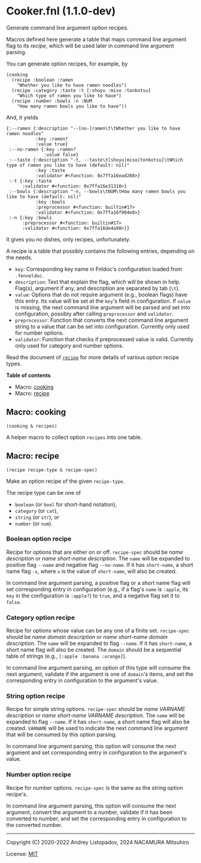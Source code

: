 # Cooker.fnl (1.1.0-dev)

Generate command line argument option recipes.

Macros defined here generate a table that maps command line argument
flag to its *recipe*, which will be used later in command line argument
parsing.

You can generate option recipes, for example, by

```fennel
(cooking
  (recipe :boolean :ramen
    "Whether you like to have ramen noodles")
  (recipe :category :taste :t [:shoyu :miso :tonkotsu]
    "Which type of ramen you like to have")
  (recipe :number :bowls :n :NUM
    "How many ramen bowls you like to have"))
```

And, it yields

```fennel
{:--ramen {:description "--[no-]ramen\t\tWhether you like to have ramen noodles"
           :key :ramen?
           :value true}
 :--no-ramen {:key :ramen?
              :value false}
 :--taste {:description "-t, --taste\t[shoyu|miso|tonkotsu]\tWhich type of ramen you like to have (default: nil)"
           :key :taste
           :validator #<function: 0x7ffa16ead208>}
 :-t {:key :taste
      :validator #<function: 0x7ffa16e31310>}
 :--bowls {:description "-n, --bowls\tNUM\tHow many ramen bowls you like to have (default: nil)"
           :key :bowls
           :preprocessor #<function: builtin#17>
           :validator #<function: 0x7ffa16f984e8>}
 :-n {:key :bowls
      :preprocessor #<function: builtin#17>
      :validator #<function: 0x7ffa16de4a98>}}
```

It gives you no dishes, only recipes, unfortunately.

A recipe is a table that possibly contains the following entries,
depending on the needs.

- `key`: Corresponding key name in Fnldoc's configuration loaded from
  `.fenneldoc`.
- `description`: Text that explain the flag, which will be shown in help.
  Flag(s), argument if any, and description are separated by tab (`\t`).
- `value`: Options that do not require argument (e.g., boolean flags)
  have this entry. Its value will be set at the `key`'s field in
  configuration. If `value` is missing, the next command line argument
  will be parsed and set into configuration, possibly after calling
  `preprocessor` and `validator`.
- `preprocessor`: Function that converts the next command line argument
  string to a value that can be set into configuration. Currently only
  used for number options.
- `validator`: Function that checks if preprocessed value is valid.
  Currently only used for category and number options.

Read the document of [`recipe`](#macro-recipe) for more details of various option recipe
types.

**Table of contents**

- Macro: [cooking](#macro-cooking)
- Macro: [recipe](#macro-recipe)

## Macro: cooking

```fennel
(cooking & recipes)
```

A helper macro to collect option `recipes` into one table.

## Macro: recipe

```fennel
(recipe recipe-type & recipe-spec)
```

Make an option recipe of the given `recipe-type`.

The recipe type can be one of

- `boolean` (or `bool` for short-hand notation),
- `category` (or `cat`),
- `string` (or `str`), or
- `number` (or `num`).

### Boolean option recipe

Recipe for options that are either on or off.
`recipe-spec` should be *name description* or *name short-name description*.
The `name` will be expanded to positive flag `--name` and negative flag
`--no-name`. If it has `short-name`, a short name flag `-x`, where `x` is
the value of `short-name`, will also be created.

In command line argument parsing, a positive flag or a short name flag will
set corresponding entry in configuration (e.g., if a flag's `name` is
`:apple`, its `key` in the configuration is `:apple?`) to `true`, and a
negative flag set it to `false`.

### Category option recipe

Recipe for options whose value can be any one of a finite set.
`recipe-spec` should be *name domain description* or *name short-name domain
description*. The `name` will be expanded to flag `--name`. If it has
`short-name`, a short name flag will also be created.
The `domain` should be a sequential table of strings (e.g., `[:apple :banana
:orange]`).

In command line argument parsing, an option of this type will consume the
next argument, validate if the argument is one of `domain`'s items, and set
the corresponding entry in configuration to the argument's value.

### String option recipe

Recipe for simple string options.
`recipe-spec` should be *name VARNAME description* or *name short-name
VARNAME description*. The `name` will be expanded to flag `--name`. If it has
`short-name`, a short name flag will also be created.
`VARNAME` will be used to indicate the next command line argument that will
be consumed by this option parsing.

In command line argument parsing, this option will consume the next argument
and set corresponding entry in configuration to the argument's value.

### Number option recipe

Recipe for number options. `recipe-spec` is the same as the string option
recipe's.

In command line argument parsing, this option will consume the next argument,
convert the argument to a number, validate if it has been converted to number,
and set the corresponding entry in configuration to the converted number.

---

Copyright (C) 2020-2022 Andrey Listopadov, 2024 NACAMURA Mitsuhiro

License: [MIT](https://git.sr.ht/~m15a/fnldoc/tree/main/item/LICENSE)

<!-- Generated with Fnldoc 1.1.0-dev
     https://sr.ht/~m15a/fnldoc/ -->
